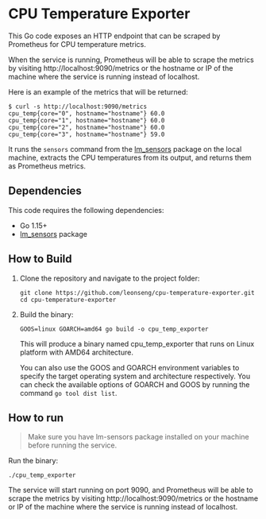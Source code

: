 # CPU Temperature Exporter

This Go code exposes an HTTP endpoint that can be scraped by Prometheus for CPU temperature metrics.

When the service is running, Prometheus will be able to scrape the metrics by visiting http://localhost:9090/metrics or the hostname or IP of the machine where the service is running instead of localhost.

Here is an example of the metrics that will be returned:
```
$ curl -s http://localhost:9090/metrics
cpu_temp{core="0", hostname="hostname"} 60.0
cpu_temp{core="1", hostname="hostname"} 60.0
cpu_temp{core="2", hostname="hostname"} 60.0
cpu_temp{core="3", hostname="hostname"} 59.0
```

It runs the `sensors` command from the [lm_sensors](https://wiki.archlinux.org/title/lm_sensors) package on the local machine, extracts the CPU temperatures from its output, and returns them as Prometheus metrics.

## Dependencies

This code requires the following dependencies:

- Go 1.15+
- [lm_sensors](https://wiki.archlinux.org/title/lm_sensors) package

## How to Build

1. Clone the repository and navigate to the project folder:
    ```
    git clone https://github.com/leonseng/cpu-temperature-exporter.git
    cd cpu-temperature-exporter
    ```
1. Build the binary:
    ```
    GOOS=linux GOARCH=amd64 go build -o cpu_temp_exporter
    ```
    This will produce a binary named cpu_temp_exporter that runs on Linux platform with AMD64 architecture.

    You can also use the GOOS and GOARCH environment variables to specify the target operating system and architecture respectively. You can check the available options of GOARCH and GOOS by running the command `go tool dist list`.

## How to run

> Make sure you have lm-sensors package installed on your machine before running the service.

Run the binary:
```
./cpu_temp_exporter
```

The service will start running on port 9090, and Prometheus will be able to scrape the metrics by visiting http://localhost:9090/metrics or the hostname or IP of the machine where the service is running instead of localhost.
